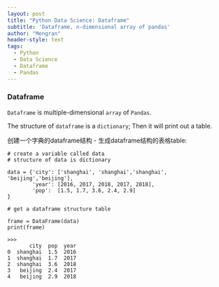 ```yaml
---
layout: post
title: "Python Data Science: Dataframe"
subtitle: 'Dataframe, n-dimensional array of pandas'
author: "Mengran"
header-style: text
tags:
  - Python
  - Data Science
  - Dataframe
  - Pandas
---
```


### Dataframe

`Dataframe` is multiple-dimensional `array` of `Pandas`.

The structure of `dataframe` is a `dictionary`; Then it will print out a table.

创建一个字典的dataframe结构 - 生成dataframe结构的表格table:

```vim
# create a variable called data
# structure of data is dictionary

data = {'city': ['shanghai', 'shanghai','shanghai', 'beijing','beijing'],
        'year': [2016, 2017, 2018, 2017, 2018],
        'pop':  [1.5, 1.7, 3.6, 2.4, 2.9]
}

# get a dataframe structure table

frame = DataFrame(data)
print(frame)

>>>
       city  pop  year
0  shanghai  1.5  2016
1  shanghai  1.7  2017
2  shanghai  3.6  2018
3   beijing  2.4  2017
4   beijing  2.9  2018
```





